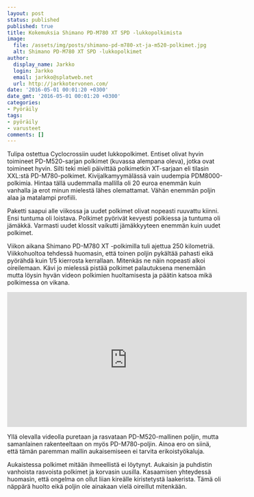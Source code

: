 ```yaml
---
layout: post
status: published
published: true
title: Kokemuksia Shimano PD-M780 XT SPD -lukkopolkimista
image:
  file: /assets/img/posts/shimano-pd-m780-xt-ja-m520-polkimet.jpg
  alt: Shimano PD-M780 XT SPD -lukkopolkimet
author:
  display_name: Jarkko
  login: Jarkko
  email: jarkko@splatweb.net
  url: http://jarkkotervonen.com/
date: '2016-05-01 00:01:20 +0300'
date_gmt: '2016-05-01 00:01:20 +0300'
categories:
- Pyöräily
tags:
- pyöräily
- varusteet
comments: []
---
```

Tulipa ostettua Cyclocrossiin uudet lukkopolkimet. Entiset olivat hyvin toimineet PD-M520-sarjan polkimet (kuvassa alempana oleva), jotka ovat toimineet hyvin. Silti teki mieli päivittää polkimetkin XT-sarjaan eli tilasin XXL:stä PD-M780-polkimet. Kivijalkamyymälässä vain uudempia PDM8000-polkimia. Hintaa tällä uudemmalla mallilla oli 20 euroa enemmän kuin vanhalla ja erot minun mielestä lähes olemattamat. Vähän enemmän poljin alaa ja matalampi profiili.

Paketti saapui alle viikossa ja uudet polkimet olivat nopeasti ruuvattu kiinni. Ensi tuntuma oli loistava. Polkimet pyörivät kevyesti polkiessa ja tuntuma oli jämäkkä. Varmasti uudet klossit vaikutti jämäkkyyteen enemmän kuin uudet polkimet.

Viikon aikana Shimano PD-M780 XT -polkimilla tuli ajettua 250 kilometriä. Viikkohuoltoa tehdessä huomasin, että toinen poljin pykältää pahasti eikä pyörähdä kuin 1/5 kierrosta kerrallaan. Mitenkäs ne näin nopeasti alkoi oireilemaan. Kävi jo mielessä pistää polkimet palautuksena menemään mutta löysin hyvän videon polkimien huoltamisesta ja päätin katsoa mikä polkimessa on vikana.

<iframe width="560" height="315" src="https://www.youtube.com/embed/utLU4kAHk_Q" frameborder="0" allowfullscreen></iframe>

Yllä olevalla videolla puretaan ja rasvataan PD-M520-mallinen poljin, mutta samanlainen rakenteeltaan on myös PD-M780-poljin. Ainoa ero on siinä, että tämän paremman mallin aukaisemiseen ei tarvita erikoistyökaluja.

Aukaistessa polkimet mitään ihmeellistä ei löytynyt. Aukaisin ja puhdistin vanhoista rasvoista polkimet ja korvasin uusilla. Kasaamisen yhteydessä huomasin, että ongelma on ollut liian kireälle kiristetystä laakerista. Tämä oli näppärä huolto eikä poljin ole ainakaan vielä oireillut mitenkään.
